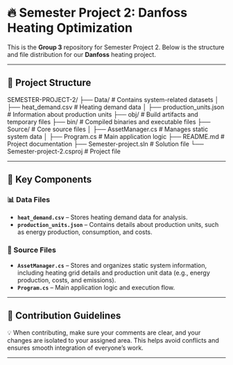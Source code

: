 # 🔥 Semester Project 2: **Danfoss** Heating Optimization  

This is the **Group 3** repository for Semester Project 2. Below is the structure and file distribution for our **Danfoss** heating project.  

---

## 📁 **Project Structure**  
SEMESTER-PROJECT-2/
├── Data/                   # Contains system-related datasets
│   ├── heat_demand.csv      # Heating demand data
│   ├── production_units.json # Information about production units
├── obj/                    # Build artifacts and temporary files
├── bin/                    # Compiled binaries and executable files
├── Source/                 # Core source files
│   ├── AssetManager.cs      # Manages static system data
│   ├── Program.cs           # Main application logic
├── README.md               # Project documentation
├── Semester-project.sln    # Solution file
└── Semester-project-2.csproj # Project file

---

## 📜 **Key Components**  

### **📊 Data Files**  
- **`heat_demand.csv`** – Stores heating demand data for analysis.  
- **`production_units.json`** – Contains details about production units, such as energy production, consumption, and costs.  

### **🔧 Source Files**  
- **`AssetManager.cs`** – Stores and organizes static system information, including heating grid details and production unit data (e.g., energy production, costs, and emissions).  
- **`Program.cs`** – Main application logic and execution flow.  

---

## 🚀 **Contribution Guidelines**  
💡 When contributing, make sure your comments are clear, and your changes are isolated to your assigned area. This helps avoid conflicts and ensures smooth integration of everyone’s work.  

---
